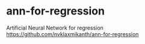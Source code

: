 # ann-for-regression

Artificial Neural Network for regression 
<https://github.com/nvklaxmikanth/ann-for-regression>
